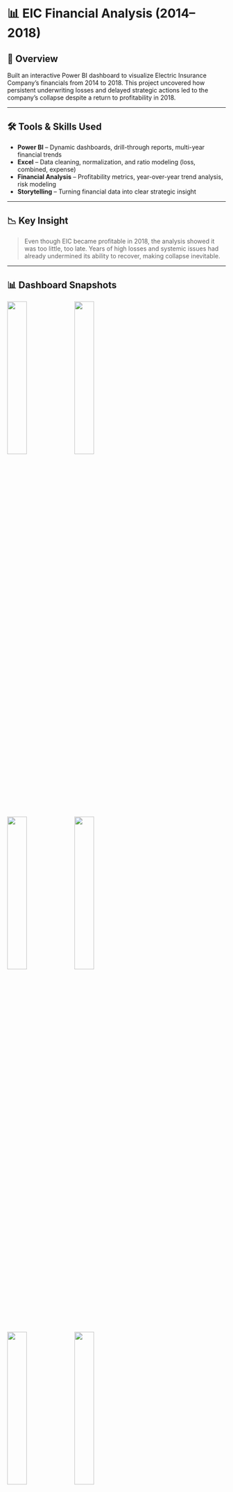 # 📊 EIC Financial Analysis (2014–2018)

## 🚀 Overview  
Built an interactive Power BI dashboard to visualize Electric Insurance Company’s financials from 2014 to 2018. This project uncovered how persistent underwriting losses and delayed strategic actions led to the company’s collapse despite a return to profitability in 2018.

---

## 🛠️ Tools & Skills Used

- **Power BI** – Dynamic dashboards, drill-through reports, multi-year financial trends
- **Excel** – Data cleaning, normalization, and ratio modeling (loss, combined, expense)
- **Financial Analysis** – Profitability metrics, year-over-year trend analysis, risk modeling
- **Storytelling** – Turning financial data into clear strategic insight

---

## 📉 Key Insight  
> Even though EIC became profitable in 2018, the analysis showed it was too little, too late. Years of high losses and systemic issues had already undermined its ability to recover, making collapse inevitable.

---

## 📊 Dashboard Snapshots

<p float="left">
  <img src="https://github.com/user-attachments/assets/6cdbbe70-7f0b-4ce9-96ef-63529626ba76" width="30%" />
  <img src="https://github.com/user-attachments/assets/ac4d74e2-beb3-490f-adf9-e4eb634259a0" width="30%" />
</p>

<p float="left">

  <img src="https://github.com/user-attachments/assets/0bd17320-8ec3-4f66-8c33-7bad952aa559" width="30%" />
  <img src="https://github.com/user-attachments/assets/eaafe883-c013-4e48-ad1a-467aa0f01872" width="30%" />
</p>

<p float="left">
  <img src="https://github.com/user-attachments/assets/8957edd6-ccc4-4bb2-8eca-2346adb8ef15" width="30%" />
  <img src="https://github.com/user-attachments/assets/74ee742a-354b-431f-9070-586e2beba554" width="30%" />
</p>

---

## 📚 What I Learned

- Superficial profitability can hide deep structural problems
- Rate regulations and claim volatility play major roles in insurer stability

---

## 🧠 Future Improvements

- Incorporate claims data breakdown by region and product
- Add forecast modeling for loss ratios under different regulatory scenarios
- Connect dashboard to live data source for auto-updating insights

---
